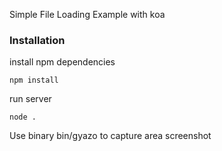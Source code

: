 Simple File Loading Example with koa

### Installation
install npm dependencies
```
npm install
```

run server

```
node .
```

Use binary bin/gyazo to capture area screenshot

